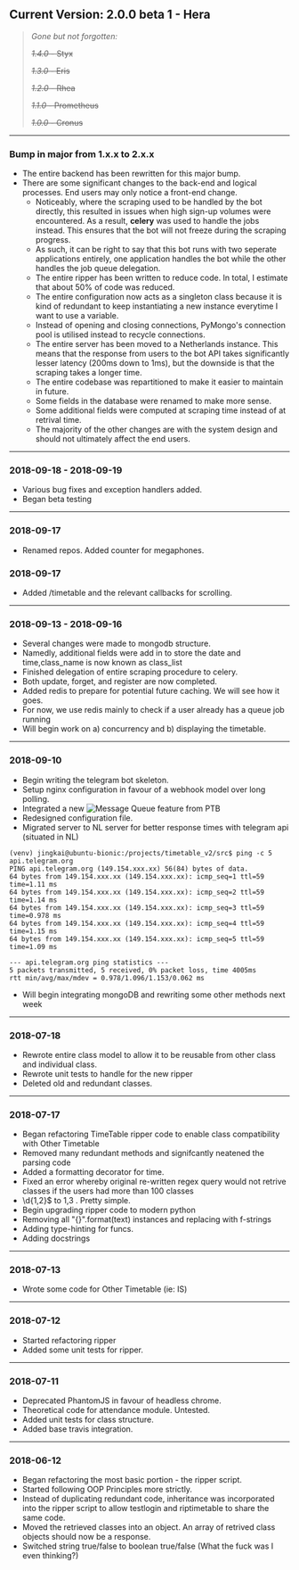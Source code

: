 ## Current Version: 2.0.0 beta 1 - Hera

>  *Gone but not forgotten:*
>  
>  ~~*1.4.0* - Styx~~
>
>  ~~*1.3.0* - Eris~~
>  
>  ~~*1.2.0* - Rhea~~
>  
>  ~~*1.1.0* - Prometheus~~
>  
>  ~~*1.0.0* - Cronus~~

<hr>

### Bump in major from 1.x.x to 2.x.x

* The entire backend has been rewritten for this major bump.
* There are some significant changes to the back-end and logical processes. End users may only notice a front-end change.
  * Noticeably, where the scraping used to be handled by the bot directly, this resulted in issues when high sign-up volumes were encountered. As a result, **celery** was used to handle the jobs instead. This ensures that the bot will not freeze during the scraping progress.
  * As such, it can be right to say that this bot runs with two seperate applications entirely, one application handles the bot while the other handles the job queue delegation.
  * The entire ripper has been written to reduce code. In total, I estimate that about 50% of code was reduced.
  * The entire configuration now acts as a singleton class because it is kind of redundant to keep instantiating a new instance everytime I want to use a variable.
  * Instead of opening and closing connections, PyMongo's connection pool is utilised instead to recycle connections.
  * The entire server has been moved to a Netherlands instance. This means that the response from users to the bot API takes significantly lesser latency (200ms down to 1ms), but the downside is that the scraping takes a longer time.
  * The entire codebase was repartitioned to make it easier to maintain in future.
  * Some fields in the database were renamed to make more sense.
  * Some additional fields were computed at scraping time instead of at retrival time.
  * The majority of the other changes are with the system design and should not ultimately affect the end users.

<hr>

### 2018-09-18 - 2018-09-19
* Various bug fixes and exception handlers added.
* Began beta testing

<hr>

### 2018-09-17
* Renamed repos. Added counter for megaphones.

### 2018-09-17
* Added /timetable and the relevant callbacks for scrolling.

<hr>

### 2018-09-13 - 2018-09-16
* Several changes were made to mongodb structure.
* Namedly, additional fields were add in to store the date and time,class_name is now known as class_list
* Finished delegation of entire scraping procedure to celery.
* Both update, forget, and register are now completed.
* Added redis to prepare for potential future caching. We will see how it goes.
* For now, we use redis mainly to check if a user already has a queue job running
* Will begin work on a) concurrency and b) displaying the timetable.

<hr>

### 2018-09-10
* Begin writing the telegram bot skeleton.
* Setup nginx configuration in favour of a webhook model over long polling.
* Integrated a new ![Message Queue](https://github.com/python-telegram-bot/python-telegram-bot/wiki/Avoiding-flood-limits) feature from PTB
* Redesigned configuration file.
* Migrated server to NL server for better response times with telegram api (situated in NL)
```
(venv) jingkai@ubuntu-bionic:/projects/timetable_v2/src$ ping -c 5 api.telegram.org
PING api.telegram.org (149.154.xxx.xx) 56(84) bytes of data.
64 bytes from 149.154.xxx.xx (149.154.xxx.xx): icmp_seq=1 ttl=59 time=1.11 ms
64 bytes from 149.154.xxx.xx (149.154.xxx.xx): icmp_seq=2 ttl=59 time=1.14 ms
64 bytes from 149.154.xxx.xx (149.154.xxx.xx): icmp_seq=3 ttl=59 time=0.978 ms
64 bytes from 149.154.xxx.xx (149.154.xxx.xx): icmp_seq=4 ttl=59 time=1.15 ms
64 bytes from 149.154.xxx.xx (149.154.xxx.xx): icmp_seq=5 ttl=59 time=1.09 ms

--- api.telegram.org ping statistics ---
5 packets transmitted, 5 received, 0% packet loss, time 4005ms
rtt min/avg/max/mdev = 0.978/1.096/1.153/0.062 ms
```
* Will begin integrating mongoDB and rewriting some other methods next week

<hr>

### 2018-07-18
* Rewrote entire class model to allow it to be reusable from other class and individual class.
* Rewrote unit tests to handle for the new ripper
* Deleted old and redundant classes.

<hr>

### 2018-07-17
* Began refactoring TimeTable ripper code to enable class compatibility with Other Timetable
* Removed many redundant methods and signifcantly neatened the parsing code
* Added a formatting decorator for time.
* Fixed an error whereby original re-written regex query would not retrive classes if the users had more than 100 classes
* \d{1,2}$ to 1,3 . Pretty simple.
* Begin upgrading ripper code to modern python
* Removing all "{}".format(text) instances and replacing with f-strings
* Adding type-hinting for funcs.
* Adding docstrings

<hr>

### 2018-07-13
* Wrote some code for Other Timetable (ie: IS)

<hr>

### 2018-07-12
* Started refactoring ripper
* Added some unit tests for ripper.

<hr>

### 2018-07-11
* Deprecated PhantomJS in favour of headless chrome.
* Theoretical code for attendance module. Untested.
* Added unit tests for class structure.
* Added base travis integration.

<hr>

### 2018-06-12
* Began refactoring the most basic portion - the ripper script.
* Started following OOP Principles more strictly.
* Instead of duplicating redundant code, inheritance was incorporated into the ripper script to allow testlogin and riptimetable to share the same code.
* Moved the retrieved classes into an object. An array of retrived class objects should now be a response.
* Switched string true/false to boolean true/false (What the fuck was I even thinking?)